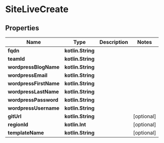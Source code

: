 
# SiteLiveCreate

## Properties
Name | Type | Description | Notes
------------ | ------------- | ------------- | -------------
**fqdn** | **kotlin.String** |  | 
**teamId** | **kotlin.String** |  | 
**wordpressBlogName** | **kotlin.String** |  | 
**wordpressEmail** | **kotlin.String** |  | 
**wordpressFirstName** | **kotlin.String** |  | 
**wordpressLastName** | **kotlin.String** |  | 
**wordpressPassword** | **kotlin.String** |  | 
**wordpressUsername** | **kotlin.String** |  | 
**gitUrl** | **kotlin.String** |  |  [optional]
**regionId** | **kotlin.Int** |  |  [optional]
**templateName** | **kotlin.String** |  |  [optional]



